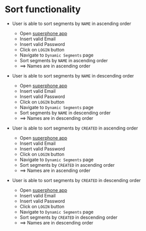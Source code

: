 # Sort functionality 

* User is able to sort segments by `NAME` in ascending order
  * Open [superphone app](https://app.superphone-stage.com/login)
  * Insert valid Email
  * Insert valid Password
  * Click on `LOGIN` button
  * Navigate to `Dynamic Segments` page
  * Sort segments by `NAME` in ascending order
  * ==> Names are in ascending order

* User is able to sort segments by `NAME` in descending order
  * Open [superphone app](https://app.superphone-stage.com/login)
  * Insert valid Email
  * Insert valid Password
  * Click on `LOGIN` button
  * Navigate to `Dynamic Segments` page
  * Sort segments by `NAME` in descending order
  * ==> Names are in descending order

* User is able to sort segments by `CREATED` in ascending order
  * Open [superphone app](https://app.superphone-stage.com/login)
  * Insert valid Email
  * Insert valid Password
  * Click on `LOGIN` button
  * Navigate to `Dynamic Segments` page
  * Sort segments by `CREATED` in ascending order
  * ==> Names are in ascending order

* User is able to sort segments by `CREATED` in descending order
  * Open [superphone app](https://app.superphone-stage.com/login)
  * Insert valid Email
  * Insert valid Password
  * Click on `LOGIN` button
  * Navigate to `Dynamic Segments` page
  * Sort segments by `CREATED` in descending order
  * ==> Names are in descending order